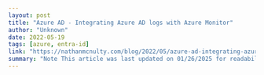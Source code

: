 ```yaml
---
layout: post
title: "Azure AD - Integrating Azure AD logs with Azure Monitor"
author: "Unknown"
date: 2022-05-19
tags: [azure, entra-id]
link: "https://nathanmcnulty.com/blog/2022/05/azure-ad-integrating-azure-ad-logs-with-azure-monitor/"
summary: "Note This article was last updated on 01/26/2025 for readability and updated URLs"
---
```

